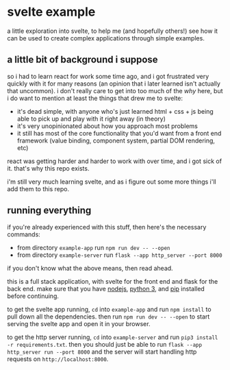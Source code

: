 # svelte example
a little exploration into svelte, to help me (and hopefully others!) see how it can be used to create complex
applications through simple examples.

## a little bit of background i suppose
so i had to learn react for work some time ago, and i got frustrated very quickly with it for many reasons (an opinion
that i later learned isn't actually that uncommon). i don't really care to get into too much of the _why_ here, but i
do want to mention at least the things that drew me to svelte:

- it's dead simple, with anyone who's just learned html + css + js being able to pick up and play with it right away (in
  theory)
- it's very unopinionated about how you approach most problems
- it still has most of the core functionality that you'd want from a front end framework (value binding, component
  system, partial DOM rendering, etc)

react was getting harder and harder to work with over time, and i got sick of it. that's why this repo exists.

i'm still very much learning svelte, and as i figure out some more things i'll add them to this repo.

## running everything
if you're already experienced with this stuff, then here's the necessary commands:

- from directory `example-app` run `npm run dev -- --open`
- from directory `example-server` run `flask --app http_server --port 8000`

if you don't know what the above means, then read ahead.

this is a full stack application, with svelte for the front end and flask for the back end. make sure that you have
[nodejs](https://nodejs.org/en/), [python 3](https://www.python.org/), and
[pip](https://packaging.python.org/en/latest/tutorials/installing-packages/) installed before continuing.

to get the svelte app running, `cd` into `example-app` and run `npm install` to pull down all the dependencies. then run
`npm run dev -- --open` to start serving the svelte app and open it in your browser.

to get the http server running, `cd` into `example-server` and run `pip3 install -r requirements.txt`. then you should
just be able to run `flask --app http_server run --port 8000` and the server will start handling http requests on
`http://localhost:8000`.

